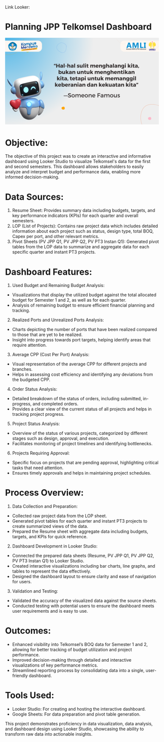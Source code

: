 Link Looker: 
# Planning JPP Telkomsel Dashboard
![alt text](https://github.com/yopijl/sign-language-detection/blob/main/DIMASTI/1.png?raw=true)

# Objective: 
The objective of this project was to create an interactive and informative dashboard using Looker Studio to visualize Telkomsel's data for the first and second semesters. This dashboard allows stakeholders to easily analyze and interpret budget and performance data, enabling more informed decision-making.

# Data Sources:
1. Resume Sheet: Provides summary data including budgets, targets, and key performance indicators (KPIs) for each quarter and overall semesters.
2. LOP (List of Projects): Contains raw project data which includes detailed information about each project such as status, design type, total BOQ, Capex per port, and other relevant metrics.
3. Pivot Sheets (PV JPP Q1, PV JPP Q2, PV PT3 Instan Q1): Generated pivot tables from the LOP data to summarize and aggregate data for each specific quarter and instant PT3 projects.

# Dashboard Features:
1. Used Budget and Remaining Budget Analysis:
- Visualizations that display the utilized budget against the total allocated budget for Semester 1 and 2, as well as for each quarter.
- Analysis of remaining budget to ensure efficient financial planning and tracking.

2. Realized Ports and Unrealized Ports Analysis:
- Charts depicting the number of ports that have been realized compared to those that are yet to be realized.
- Insight into progress towards port targets, helping identify areas that require attention.

3. Average CPP (Cost Per Port) Analysis:
- Visual representation of the average CPP for different projects and branches.
- Helps in assessing cost efficiency and identifying any deviations from the budgeted CPP.

4. Order Status Analysis:
- Detailed breakdown of the status of orders, including submitted, in-progress, and completed orders.
- Provides a clear view of the current status of all projects and helps in tracking project progress.

5. Project Status Analysis:
- Overview of the status of various projects, categorized by different stages such as design, approval, and execution.
- Facilitates monitoring of project timelines and identifying bottlenecks.

6. Projects Requiring Approval:
- Specific focus on projects that are pending approval, highlighting critical tasks that need attention.
- Ensures timely approvals and helps in maintaining project schedules.

# Process Overview:

1. Data Collection and Preparation:
- Collected raw project data from the LOP sheet.
- Generated pivot tables for each quarter and instant PT3 projects to create summarized views of the data.
- Prepared the Resume sheet with aggregate data including budgets, targets, and KPIs for quick reference.

2. Dashboard Development in Looker Studio:
- Connected the prepared data sheets (Resume, PV JPP Q1, PV JPP Q2, PV PT3 Instan Q1) to Looker Studio.
- Created interactive visualizations including bar charts, line graphs, and tables to represent the data effectively.
- Designed the dashboard layout to ensure clarity and ease of navigation for users.

3. Validation and Testing:
- Validated the accuracy of the visualized data against the source sheets.
- Conducted testing with potential users to ensure the dashboard meets user requirements and is easy to use.

# Outcomes:
- Enhanced visibility into Telkomsel’s BOQ data for Semester 1 and 2, allowing for better tracking of budget utilization and project performance.
- Improved decision-making through detailed and interactive visualizations of key performance metrics.
- Streamlined reporting process by consolidating data into a single, user-friendly dashboard.

# Tools Used:
- Looker Studio: For creating and hosting the interactive dashboard.
- Google Sheets: For data preparation and pivot table generation.

This project demonstrates proficiency in data visualization, data analysis, and dashboard design using Looker Studio, showcasing the ability to transform raw data into actionable insights.
